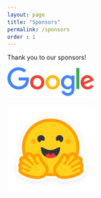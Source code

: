 ```yaml
---
layout: page
title: "Sponsors"
permalink: /sponsors
order : 1
---
```


Thank you to our sponsors!

<img src="images/google_logo.svg" alt="Google" width="200" class="center"/>
<br/><br/>
<img src="images/hf-logo.png" alt="HuggingFace" width="200" class="center"/>
<br/><br/>
</figure>

